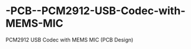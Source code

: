 -PCB--PCM2912-USB-Codec-with-MEMS-MIC
=====================================

PCM2912 USB Codec with MEMS MIC (PCB Design)
